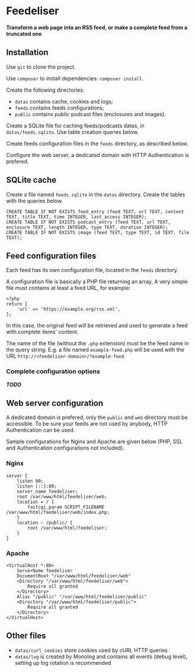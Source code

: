# Feedeliser

**Transform a web page into an RSS feed, or make a complete feed from a truncated one**

## Installation

Use `git` to clone the project.

Use `composer` to install dependencies: `composer install`.

Create the following directories:
- `datas` contains cache, cookies and logs;
- `feeds` contains feeds configurations;
- `public` contains public podcast files (enclosures and images).

Create a SQLite file for caching feeds/podcasts datas, in `datas/feeds.sqlite`.
Use table creation queries below.

Create feeds configuration files in the `feeds` directory, as described below.

Configure the web server, a dedicated domain with HTTP Authentication is prefered.

## SQLite cache

Create a file named `feeds.sqlite` in the `datas` directory.
Create the tables with the queries below.

```
CREATE TABLE IF NOT EXISTS feed_entry (feed TEXT, url TEXT, content TEXT, title TEXT, time INTEGER, last_access INTEGER);
CREATE TABLE IF NOT EXISTS podcast_entry (feed TEXT, url TEXT, enclosure TEXT, length INTEGER, type TEXT, duration INTEGER);
CREATE TABLE IF NOT EXISTS image (feed TEXT, type TEXT, id TEXT, file TEXT);
```

## Feed configuration files

Each feed has its own configuration file, located in the `feeds` directory.

A configuration file is basically a PHP file returning an array, A very simple file must contains at least a feed URL, for example:

```
<?php
return [
    'url' => 'https://example.org/rss.xml',
];
```

In this case, the original feed will be retrieved and used to generate a feed with complete items' content.

The name of the file (without the `.php` extension) must be the feed name in the query string. E.g. a file named `example-feed.php` will be used with the URL `http://<feedeliser-domain>/?example-feed`.

### Complete configuration options

***TODO***

## Web server configuration

A dedicated domain is prefered, only the `public` and `web` directory must be accessible. To be sure your feeds are not used by anybody, HTTP Authentication can be used.

Sample configurations for Nginx and Apache are given below (PHP, SSL and Authentication configurations not included).

### Nginx

```
server {
    listen 80;
    listen [::]:80;
    server_name feedeliser;
    root /var/www/html/feedeliser/web;
    location = / {
        fastcgi_param SCRIPT_FILENAME /var/www/html/feedeliser/web/index.php;
    }
    location ~ /public/ {
        root /var/www/html/feedeliser;
    }
}
```

### Apache

```
<VirtualHost *:80>
    ServerName feedeliser
    DocumentRoot "/var/www/html/feedeliser/web"
    <Directory "/var/www/html/feedeliser/web">
        Require all granted
    </Directory>
    Alias "/public" "/var/www/html/feedeliser/public"
    <Directory "/var/www/html/feedeliser/public">
        Require all granted
    </Directory>
</VirtualHost>
```

## Other files

- `datas/curl_cookies` store cookies used by cURL HTTP queries
- `datas/log` is created by Monolog and contains all events (debug level), setting up log rotation is recommended
